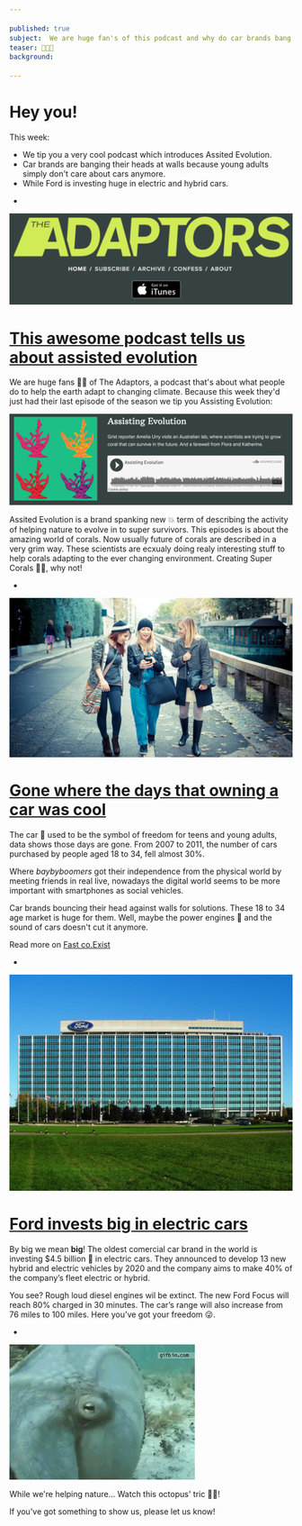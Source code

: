 ```yaml
---

published: true
subject:  We are huge fan's of this podcast and why do car brands bang their heads against walls 
teaser: 📢💥💸 
background: 

---
```


# Hey you!

This week:

* We tip you a very cool podcast which introduces Assited Evolution.
* Car brands are banging their heads at walls because young adults simply don't care about cars anymore.
* While Ford is investing huge in electric and hybrid cars.

-

[![Adaptors](18-12-2015-adaptors-header.png)](http://www.theadaptors.org/)

# [This awesome podcast tells us about assisted evolution](http://www.theadaptors.org/)
We are huge fans 🙌🏻 of The Adaptors, a podcast that's about what people do to help the earth adapt to changing climate. Because this week they'd just had their last episode of the season we tip you Assisting Evolution:   

[![Assisting evolution](18-12-2015-adaptors-podcastlink.png)](http://www.theadaptors.org/)

Assited Evolution is a brand spanking new 💥 term of describing the activity of helping nature to evolve in to super survivors. This episodes is about the amazing world of corals. Now usually future of corals are described in a very grim way. These scientists are ecxualy doing realy interesting stuff to help corals adapting to the ever changing environment. Creating Super Corals 💪🏼, why not!

-

[![Millenials](18-12-2015-millenials.jpg)](http://www.fastcoexist.com/3027876/millennials-dont-care-about-owning-cars-and-car-makers-cant-figure-out-why)

# [Gone where the days that owning a car was cool](http://www.fastcoexist.com/3027876/millennials-dont-care-about-owning-cars-and-car-makers-cant-figure-out-why) 
The car 🚗 used to be the symbol of freedom for teens and young adults, data shows those days are gone. From 2007 to 2011, the number of cars purchased by people aged 18 to 34, fell almost 30%. 

Where _baybyboomers_ got their independence from the physical world by meeting friends in real live, nowadays the digital world seems to be more important with smartphones as social vehicles. 

Car brands bouncing their head against walls for solutions. These 18 to 34 age market is huge for them. Well, maybe the power engines 💨 and the sound of cars doesn't cut it anymore. 

Read more on [Fast co.Exist](http://www.fastcoexist.com/3027876/millennials-dont-care-about-owning-cars-and-car-makers-cant-figure-out-why)

-

[![Ford](18-12-2015-ford.jpg)](http://www.briefmedia.news/ford-will-invest-4-5-billion-in-electric-cars/)

# [Ford invests big in electric cars](http://www.briefmedia.news/ford-will-invest-4-5-billion-in-electric-cars/)
By big we mean **big**! The oldest comercial car brand in the world is investing $4.5 billion 💸 in electric cars. They announced to develop 13 new hybrid and electric vehicles by 2020 and the company aims to make 40% of the company’s fleet electric or hybrid.

You see? Rough loud diesel engines wil be extinct. The new Ford Focus will reach 80% charged in 30 minutes. The car’s range will also increase from 76 miles to 100 miles. Here you've got your freedom 😜. 

-

![Octopus](18-12-15-octopus.gif)

While we're helping nature... Watch this octopus' tric 👏🏻!

If you've got something to show us, please let us know!



